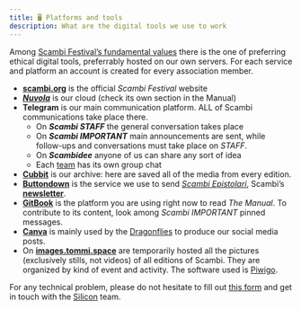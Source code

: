 ```yaml
---
title: 🖥 Platforms and tools
description: What are the digital tools we use to work
---
```

Among [Scambi Festival’s fundamental values](https://scambi.org/manifesto) there is the one of preferring ethical digital tools, preferrably hosted on our own servers. For each service and platform an account is created for every association member.

* [**scambi.org**](https://scambi.org) is the official _Scambi Festival_ website
* [_**Nuvola**_](https://nuvola.scambi.org) is our cloud (check its own section in the Manual)
* **Telegram** is our main communication platform. ALL of Scambi communications take place there.
	* On _**Scambi STAFF**_ the general conversation takes place
	* On _**Scambi IMPORTANT**_ main announcements are sent, while follow-ups and conversations must take place on _STAFF_.
	* On _**Scambidee**_ anyone of us can share any sort of idea
	* Each [team](../staff/teams.md) has its own group chat
* [**Cubbit**](https://web.cubbit.io) is our archive: here are saved all of the media from every edition.
* [**Buttondown**](buttondown.md) is the service we use to send [_Scambi Epistolari_](https://epistulae.scambi.org), Scambi’s [**newsletter**](../communication/newsletter.md).
* [**GitBook**](https://gitbook.com) is the platform you are using right now to read _The Manual_. To contribute to its content, look among _Scambi IMPORTANT_ pinned messages.
* [**Canva**](https://canva.com) is mainly used by the [Dragonflies](../staff/teams.md#dragonflies) to produce our social media posts.
* On [**images.tommi.space**](https://images.tommi.space/index?/category/scambi-festival) are temporarily hosted all the pictures (exclusively stills, not videos) of all editions of Scambi. They are organized by kind of event and activity. The software used is [Piwigo](https://piwigo.org).

For any technical problem, please do not hesitate to fill out [this form](https://nuvola.scambi.org/apps/forms/qtqRxnSic6fTpmKk) and get in touch with the [Silicon](../staff/teams.md#silicon) team.
